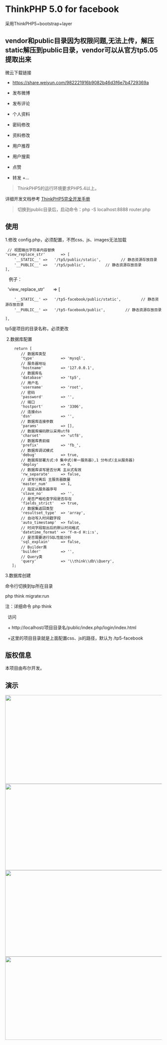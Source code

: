 ThinkPHP 5.0  for facebook
===============

采用ThinkPHP5+bootstrap+layer

## vendor和public目录因为权限问题,无法上传，解压static解压到public目录，vendor可以从官方tp5.05提取出来


微云下载链接
+ https://share.weiyun.com/982221916b9082b46d3f6e7b4729369a



 + 发布微博
 + 发布评论
 + 个人资料
 + 密码修改
 + 资料修改
 + 用户推荐
 + 用户搜索
 + 点赞
 + 转发
 +...
 
 
> ThinkPHP5的运行环境要求PHP5.4以上。

详细开发文档参考 [ThinkPHP5完全开发手册](http://www.kancloud.cn/manual/thinkphp5)




> 切换到public目录后，启动命令：php -S localhost:8888  router.php

## 使用

  1.修改 config.php，必须配置，不然css、js、images无法加载
  
 
     // 视图输出字符串内容替换
    'view_replace_str'       => [
        '__STATIC__' =>   '/tp5/public/static',         // 静态资源存放目录
        '__PUBLIC__' =>   '/tp5/public',         // 静态资源存放目录
    ],
    
  
  
    例子：      
      
    
    'view_replace_str'       => [
    
        '__STATIC__' =>   '/tp5-facebook/public/static',         // 静态资源存放目录
        '__PUBLIC__' =>   '/tp5-facebook/public',         // 静态资源存放目录
        
    ],
        
    
    
    
    
  tp5是项目的目录名称，必须更改
 
 
 
  2.数据库配置
  
  
        return [
           // 数据库类型
           'type'            => 'mysql',
           // 服务器地址
           'hostname'        => '127.0.0.1',
           // 数据库名
           'database'        => 'tp5',
           // 用户名
           'username'        => 'root',
           // 密码
           'password'        => '',
           // 端口
           'hostport'        => '3306',
           // 连接dsn
           'dsn'             => '',
           // 数据库连接参数
           'params'          => [],
           // 数据库编码默认采用utf8
           'charset'         => 'utf8',
           // 数据库表前缀
           'prefix'          => 'fb_',
           // 数据库调试模式
           'debug'           => true,
           // 数据库部署方式:0 集中式(单一服务器),1 分布式(主从服务器)
           'deploy'          => 0,
           // 数据库读写是否分离 主从式有效
           'rw_separate'     => false,
           // 读写分离后 主服务器数量
           'master_num'      => 1,
           // 指定从服务器序号
           'slave_no'        => '',
           // 是否严格检查字段是否存在
           'fields_strict'   => true,
           // 数据集返回类型
           'resultset_type'  => 'array',
           // 自动写入时间戳字段
           'auto_timestamp'  => false,
           // 时间字段取出后的默认时间格式
           'datetime_format' => 'Y-m-d H:i:s',
           // 是否需要进行SQL性能分析
           'sql_explain'     => false,
           // Builder类
           'builder'         => '',
           // Query类
           'query'           => '\\think\\db\\Query',
       ];



  3.数据库创建

   命令行切换到tp所在目录

   php think migrate:run

   注：详细命令 php think
   
   
   访问
   
   + http://localhost/项目目录名/public/index.php/login/index.html
   
   +这里的项目目录就是上面配置css、js的路径，默认为 /tp5-facebook
   
## 版权信息

本项目由布尔开发。

## 演示

<img  width="560" height="285" src="http://imgsrc.baidu.com/forum/w%3D580/sign=b32e546bde2a60595210e1121835342d/e6116e061d950a7be029f66603d162d9f2d3c90a.jpg">

<img width="560" height="277" src="http://imgsrc.baidu.com/forum/w%3D580/sign=e600ded1f2f2b211e42e8546fa816511/8c8e59ee3d6d55fb44c3ce8464224f4a20a4dd21.jpg">


<img width="560" height="277" src="http://imgsrc.baidu.com/forum/w%3D580/sign=427315b07b0e0cf3a0f74ef33a47f23d/70ad4aed2e738bd4613d0a93a88b87d6277ff90a.jpg">

<img width="560" height="267" src="http://imgsrc.baidu.com/forum/w%3D580/sign=98d5f3ac6e09c93d07f20effaf3cf8bb/0df6ce1b9d16fdfafe937f4cbd8f8c5495ee7baa.jpg" >

